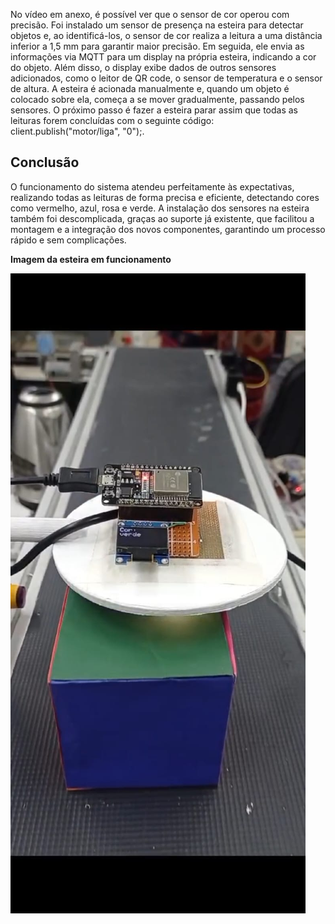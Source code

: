No vídeo em anexo, é possível ver que o sensor de cor operou com precisão. Foi instalado um sensor de presença na esteira para detectar objetos e, ao identificá-los, o sensor de cor realiza a leitura a uma distância inferior a 1,5 mm para garantir maior precisão. Em seguida, ele envia as informações via MQTT para um display na própria esteira, indicando a cor do objeto. Além disso, o display exibe dados de outros sensores adicionados, como o leitor de QR code, o sensor de temperatura e o sensor de altura. A esteira é acionada manualmente e, quando um objeto é colocado sobre ela, começa a se mover gradualmente, passando pelos sensores. O próximo passo é fazer a esteira parar assim que todas as leituras forem concluídas com o seguinte código: client.publish(&quot;motor/liga&quot;, &quot;0&quot;);.

## Conclusão

O funcionamento do sistema atendeu perfeitamente às expectativas, realizando todas as leituras de forma precisa e eficiente, detectando cores como vermelho, azul, rosa e verde. A instalação dos sensores na esteira também foi descomplicada, graças ao suporte já existente, que facilitou a montagem e a integração dos novos componentes, garantindo um processo rápido e sem complicações.

**Imagem da esteira em funcionamento**

![ESP32-CAM](./fig/fig9.jpg)